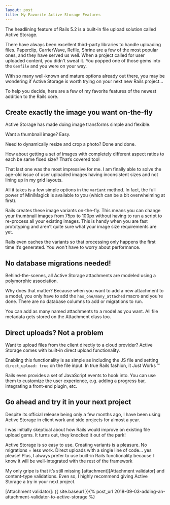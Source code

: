 ```yaml
---
layout: post
title: My Favorite Active Storage Features
---
```


The headlining feature of Rails 5.2 is a built-in file upload solution called Active Storage.

There have always been excellent third-party libraries to handle uploading files.
Paperclip, CarrierWave, Refile, Shrine are a few of the most popular ones,
and they have served us well.
When a project called for user uploaded content, you didn't sweat it.
You popped one of those gems into the `Gemfile` and you were on your way.

With so many well-known and mature options already out there, you may be wondering if Active Storage is worth trying on your next new Rails project... 

To help you decide, here are a few of my favorite features of the newest addition to the Rails core. 

## Create exactly the image you want on-the-fly

Active Storage has made doing image transforms simple and flexible. 

Want a thumbnail image? 
Easy.

Need to dynamically resize and crop a photo? 
Done and done. 

How about getting a set of images with completely different aspect ratios to each be same fixed size? 
That’s covered too!

That last one was the most impressive for me. 
I am finally able to solve the age-old issue of user uploaded images having inconsistent sizes and not lining up in my grid layouts. 

All it takes is a few simple options in the `variant` method. 
In fact, the full power of MiniMagick is available to you (which can be a bit overwhelming at first). 

Rails creates these image variants on-the-fly.
This means you can change your thumbnail images from 75px to 100px without having to run a script to re-process all your existing images.
This is handy when you are fast prototyping and aren’t quite sure what your image size requirements are yet. 

Rails even caches the variants so that processing only happens the first time it’s generated.
You won't have to worry about performance.

## No database migrations needed!

Behind-the-scenes, all Active Storage attachments are modeled using a polymorphic association.

Why does that matter?
Because when you want to add a new attachment to a model, you only have to add the `has_one/many_attached` macro and you're done.
There are no database columns to add or migrations to run. 

You can add as many named attachments to a model as you want.
All file metadata gets stored on the Attachment class too. 

## Direct uploads? Not a problem

Want to upload files from the client directly to a cloud provider? 
Active Storage comes with built-in direct upload functionality. 

Enabling this functionality is as simple as including the JS file and setting `direct_upload: true` on the file input.
In true Rails fashion, it Just Works &trade;

Rails even provides a set of JavaScript events to hook into.
You can use them to customize the user experience, e.g. adding a progress bar, integrating a front-end plugin, etc.

## Go ahead and try it in your next project

Despite its official release being only a few months ago, 
I have been using Active Storage in client work and side projects for almost a year. 

I was initially skeptical about how Rails would improve on existing file upload gems.
It turns out, they knocked it out of the park!

Active Storage is so easy to use.
Creating variants is a pleasure.
No migrations = less work.
Direct uploads with a single line of code... yes please! 
Plus, I always prefer to use built-in Rails functionality because I know it will be well-integrated with the rest of the framework

My only gripe is that it’s still missing [attachment][Attachment validator] and content-type validations.
Even so, I highly recommend giving Active Storage a try in your next project.

[Attachment validator]: {{ site.baseurl }}{% post_url 2018-09-03-adding-an-attachment-validator-to-active-storage %}
